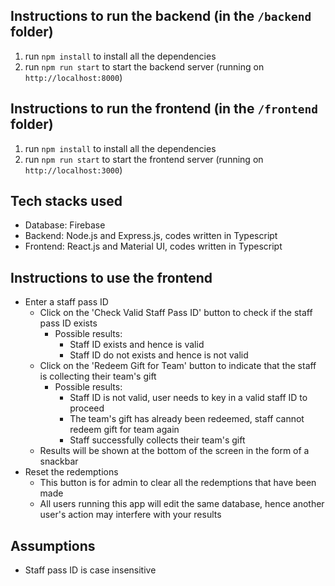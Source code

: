 ## Instructions to run the backend (in the `/backend` folder)
1. run `npm install` to install all the dependencies
2. run `npm run start` to start the backend server (running on `http://localhost:8000`)

## Instructions to run the frontend (in the `/frontend` folder)
1. run `npm install` to install all the dependencies 
2. run `npm run start` to start the frontend server (running on `http://localhost:3000`)

## Tech stacks used 
- Database: Firebase
- Backend: Node.js and Express.js, codes written in Typescript
- Frontend: React.js and Material UI, codes written in Typescript 

## Instructions to use the frontend 
- Enter a staff pass ID
  - Click on the 'Check Valid Staff Pass ID' button to check if the staff pass ID exists
      - Possible results:
          - Staff ID exists and hence is valid
          - Staff ID do not exists and hence is not valid 
  - Click on the 'Redeem Gift for Team' button to indicate that the staff is collecting their team's gift
      - Possible results:
          - Staff ID is not valid, user needs to key in a valid staff ID to proceed
          - The team's gift has already been redeemed, staff cannot redeem gift for team again
          - Staff successfully collects their team's gift
  - Results will be shown at the bottom of the screen in the form of a snackbar
- Reset the redemptions
  - This button is for admin to clear all the redemptions that have been made
  - All users running this app will edit the same database, hence another user's action may interfere with your results

## Assumptions 
- Staff pass ID is case insensitive 

